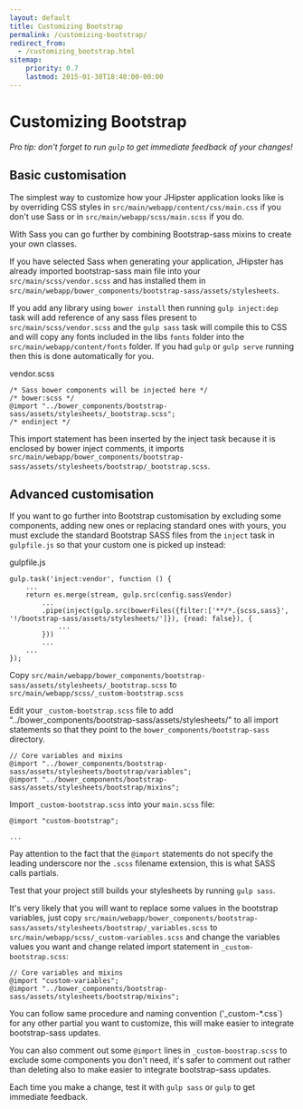 ```yaml
---
layout: default
title: Customizing Bootstrap
permalink: /customizing-bootstrap/
redirect_from:
  - /customizing_bootstrap.html
sitemap:
    priority: 0.7
    lastmod: 2015-01-30T18:40:00-00:00
---
```


# <i class="fa fa-css3"></i> Customizing Bootstrap

_Pro tip: don't forget to run `gulp` to get immediate feedback of your changes!_

## Basic customisation

The simplest way to customize how your JHipster application looks like is by
overriding CSS styles in `src/main/webapp/content/css/main.css` if you don't use
Sass or in `src/main/webapp/scss/main.scss` if you do.

With Sass you can go further by combining Bootstrap-sass mixins to create your own classes.

If you have selected Sass when generating your application, JHipster has already imported bootstrap-sass main file into your `src/main/scss/vendor.scss` and has installed them in `src/main/webapp/bower_components/bootstrap-sass/assets/stylesheets`.

If you add any library using `bower install` then running `gulp inject:dep` task will add reference of any sass files present to `src/main/scss/vendor.scss` and the `gulp sass` task will compile this to CSS and will copy any fonts included in the libs `fonts` folder into the `src/main/webapp/content/fonts` folder. If you had `gulp` or `gulp serve` running then this is done automatically for you.

vendor.scss

    /* Sass bower components will be injected here */
    /* bower:scss */
    @import "../bower_components/bootstrap-sass/assets/stylesheets/_bootstrap.scss";
    /* endinject */

This import statement has been inserted by the inject task because it is enclosed by bower inject comments, it
imports `src/main/webapp/bower_components/bootstrap-sass/assets/stylesheets/bootstrap/_bootstrap.scss`.

## Advanced customisation

If you want to go further into Bootstrap customisation by excluding some components, adding new ones or replacing standard ones with yours, you must exclude the standard Bootstrap SASS files from the
`inject` task in `gulpfile.js` so that your custom one is picked up instead:

gulpfile.js

	gulp.task('inject:vendor', function () {
	    ...
        return es.merge(stream, gulp.src(config.sassVendor)
            ...
            .pipe(inject(gulp.src(bowerFiles({filter:['**/*.{scss,sass}', '!/bootstrap-sass/assets/stylesheets/']}), {read: false}), {
                ...
            }))
            ...
        ...
    });


Copy `src/main/webapp/bower_components/bootstrap-sass/assets/stylesheets/_bootstrap.scss` to `src/main/webapp/scss/_custom-bootstrap.scss`

Edit your `_custom-bootstrap.scss` file to add "../bower_components/bootstrap-sass/assets/stylesheets/" to all import statements so that they point to the `bower_components/bootstrap-sass` directory.

	// Core variables and mixins
	@import "../bower_components/bootstrap-sass/assets/stylesheets/bootstrap/variables";
	@import "../bower_components/bootstrap-sass/assets/stylesheets/bootstrap/mixins";

Import `_custom-bootstrap.scss` into your `main.scss` file:

	@import "custom-bootstrap";

	...


Pay attention to the fact that the `@import` statements do not specify the leading underscore nor the `.scss` filename extension, this is what SASS calls partials.

Test that your project still builds your stylesheets by running `gulp sass`.

It's very likely that you will want to replace some values in the bootstrap variables, just copy `src/main/webapp/bower_components/bootstrap-sass/assets/stylesheets/bootstrap/_variables.scss` to `src/main/webapp/scss/_custom-variables.scss` and change the variables values you want and change related import statement in `_custom-bootstrap.scss`:

	// Core variables and mixins
	@import "custom-variables";
	@import "../bower_components/bootstrap-sass/assets/stylesheets/bootstrap/mixins";

You can follow same procedure and naming convention ('_custom-*.css`) for any other partial you want to customize, this will make easier to integrate bootstrap-sass updates.

You can also comment out some `@import` lines in  `_custom-boostrap.scss` to exclude some components you don't need, it's safer to comment out rather than deleting also to make easier to integrate bootstrap-sass updates.

Each time you make a change, test it with `gulp sass` or `gulp` to get immediate feedback.

